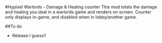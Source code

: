 #Hypixel Warlords - Damage & Healing counter
This mod totals the damage and healing you deal in a warlords game and renders on screen.
Counter only displays in-game, and disabled when in lobby/another game.

##To do
- Release I guess?
